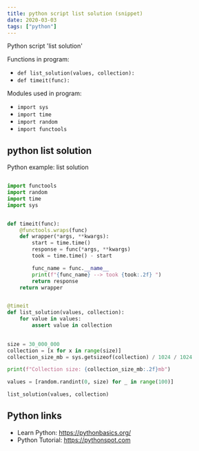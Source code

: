 ```yaml
---
title: python script list solution (snippet)
date: 2020-03-03
tags: ["python"]
---
```

Python script 'list solution'

Functions in program: 
* `def list_solution(values, collection):`
* `def timeit(func):`

Modules used in program: 
* `import sys`
* `import time`
* `import random`
* `import functools`

## python list solution

Python example: list solution

```python

import functools
import random
import time
import sys


def timeit(func):
    @functools.wraps(func)
    def wrapper(*args, **kwargs):
        start = time.time()
        response = func(*args, **kwargs)
        took = time.time() - start

        func_name = func.__name__
        print(f"{func_name} --> took {took:.2f} ")
        return response
    return wrapper


@timeit
def list_solution(values, collection):
    for value in values:
        assert value in collection
    

size = 30_000_000
collection = [x for x in range(size)]
collection_size_mb = sys.getsizeof(collection) / 1024 / 1024

print(f"Collection size: {collection_size_mb:.2f}mb")

values = [random.randint(0, size) for _ in range(100)]

list_solution(values, collection)

```

## Python links

- Learn Python: https://pythonbasics.org/
- Python Tutorial: https://pythonspot.com
